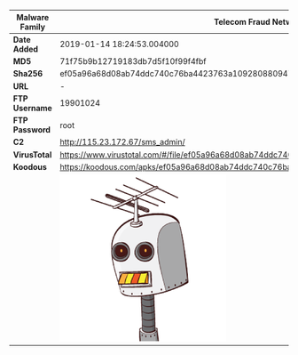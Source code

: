 | Malware Family | Telecom Fraud Network for South Koreans                      |
| -------------- | ------------------------------------------------------------ |
| **Date Added** | 2019-01-14 18:24:53.004000                                                   |
| **MD5**        | 71f75b9b12719183db7d5f10f99f4fbf                             |
| **Sha256**     | ef05a96a68d08ab74ddc740c76ba4423763a10928088094768f45b451abd5c29 |
| **URL**        | -                                                            |
| **FTP Username**        | 19901024                                                            |
| **FTP Password**        | root                                                            |
| **C2**         | http://115.23.172.67/sms_admin/ |
| **VirusTotal** | https://www.virustotal.com/#/file/ef05a96a68d08ab74ddc740c76ba4423763a10928088094768f45b451abd5c29/detection |
| **Koodous**    | https://koodous.com/apks/ef05a96a68d08ab74ddc740c76ba4423763a10928088094768f45b451abd5c29 |
|                | ![](../assets/ef05a96a68d08ab74ddc740c76ba4423763a10928088094768f45b451abd5c29.png) |